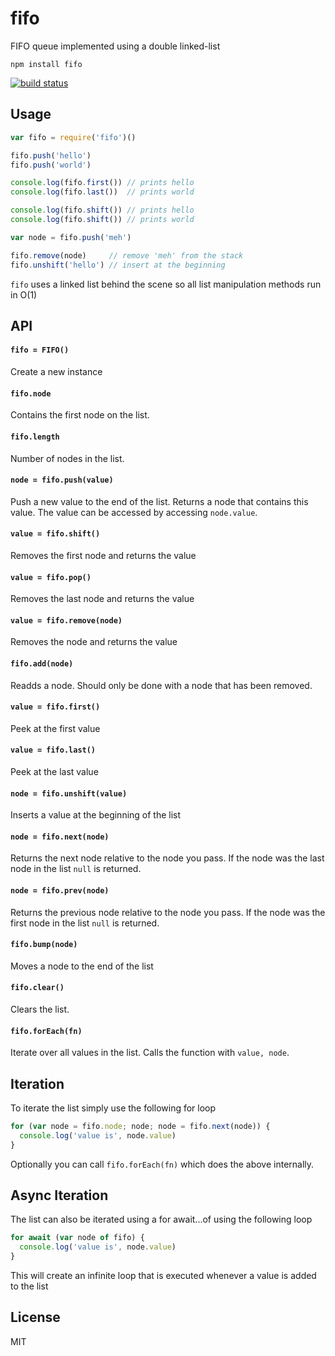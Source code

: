 # fifo

FIFO queue implemented using a double linked-list

```
npm install fifo
```

[![build status](http://img.shields.io/travis/mafintosh/fifo.svg?style=flat)](http://travis-ci.org/mafintosh/fifo)

## Usage

``` js
var fifo = require('fifo')()

fifo.push('hello')
fifo.push('world')

console.log(fifo.first()) // prints hello
console.log(fifo.last())  // prints world

console.log(fifo.shift()) // prints hello
console.log(fifo.shift()) // prints world

var node = fifo.push('meh')

fifo.remove(node)     // remove 'meh' from the stack
fifo.unshift('hello') // insert at the beginning
```

`fifo` uses a linked list behind the scene so all list manipulation methods run in O(1)

## API

#### `fifo = FIFO()`

Create a new instance

#### `fifo.node`

Contains the first node on the list.

#### `fifo.length`

Number of nodes in the list.

#### `node = fifo.push(value)`

Push a new value to the end of the list. Returns a node that contains this value.
The value can be accessed by accessing `node.value`.

#### `value = fifo.shift()`

Removes the first node and returns the value

#### `value = fifo.pop()`

Removes the last node and returns the value

#### `value = fifo.remove(node)`

Removes the node and returns the value

#### `fifo.add(node)`

Readds a node. Should only be done with a node that has been removed.

#### `value = fifo.first()`

Peek at the first value

#### `value = fifo.last()`

Peek at the last value

#### `node = fifo.unshift(value)`

Inserts a value at the beginning of the list

#### `node = fifo.next(node)`

Returns the next node relative to the node you pass.
If the node was the last node in the list `null` is returned.

#### `node = fifo.prev(node)`

Returns the previous node relative to the node you pass.
If the node was the first node in the list `null` is returned.

#### `fifo.bump(node)`

Moves a node to the end of the list

#### `fifo.clear()`

Clears the list.

#### `fifo.forEach(fn)`

Iterate over all values in the list. Calls the function with `value, node`.

## Iteration

To iterate the list simply use the following for loop

``` js
for (var node = fifo.node; node; node = fifo.next(node)) {
  console.log('value is', node.value)
}
```

Optionally you can call `fifo.forEach(fn)` which does the above internally.

## Async Iteration

The list can also be iterated using a for await...of using the following loop

``` js
for await (var node of fifo) {
  console.log('value is', node.value)
}
```

This will create an infinite loop that is executed whenever a value is added
to the list

## License

MIT
